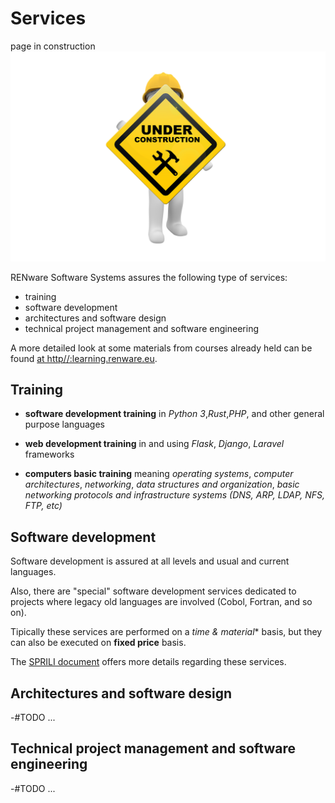 # Services

page in construction
![wip picture](pictures/under_maintenance.png)

RENware Software Systems assures the following type of services:

* training
* software development
* architectures and software design
* technical project management and software engineering

A more detailed look at some materials from courses already held can be found [at http//:learning.renware.eu](http//:learning.renware.eu).




## Training

* **software development training** in *Python 3*,*Rust*,*PHP*, and other general purpose languages 

* **web development training** in and using *Flask*, *Django*, *Laravel* frameworks

* **computers basic training** meaning *operating systems*, *computer architectures*, *networking*, *data structures and organization*, *basic networking protocols and infrastructure systems (DNS, ARP, LDAP, NFS, FTP, etc)*





## Software development

Software development is assured at all levels and usual and current languages.

Also, there are "special" software development services dedicated to projects where legacy old languages are involved (Cobol, Fortran, and so on).

Tipically these services are performed on a **time* & material** basis, but they can also be executed on **fixed price** basis.

The [SPRILI document](ready-made-docs/RENware_SPRILI_Standard_Price_List_EN.pdf) offers more details regarding these services.





## Architectures and software design

-#TODO ...





## Technical project management and software engineering
 
-#TODO ...





